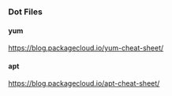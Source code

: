 ### Dot Files 

#### yum 
https://blog.packagecloud.io/yum-cheat-sheet/

#### apt 
https://blog.packagecloud.io/apt-cheat-sheet/
